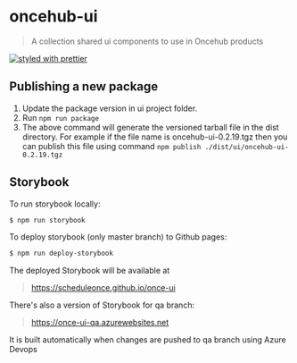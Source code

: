 # oncehub-ui

> A collection shared ui components to use in Oncehub products

[![styled with prettier](https://img.shields.io/badge/styled_with-prettier-ff69b4.svg)](https://github.com/prettier/prettier)

## Publishing a new package

1. Update the package version in ui project folder.
2. Run `npm run package`
3. The above command will generate the versioned tarball file in the dist directory. For example if
   the file name is oncehub-ui-0.2.19.tgz then you can publish this file using command `npm publish ./dist/ui/oncehub-ui-0.2.19.tgz`

## Storybook

To run storybook locally:

```sh
$ npm run storybook
```

To deploy storybook (only master branch) to Github pages:

```sh
$ npm run deploy-storybook
```

The deployed Storybook will be available at

> https://scheduleonce.github.io/once-ui

There's also a version of Storybook for qa branch:

> https://once-ui-qa.azurewebsites.net

It is built automatically when changes are pushed to qa branch using Azure Devops
